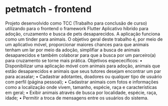 # petmatch - frontend
Projeto desenvolvido como TCC (Trabalho para conclusão de curso) utilizando para o frontend o framework Flutter
Aplicativo híbrido para adoção, cruzamento e busca de pets desaparecidos. 
A aplicação funciona como um tinder para animais. 
O objetivo geral deste trabalho é, por meio de um aplicativo móvel, proporcionar maiores
chances para que animais tenham um lar por meio da adoção, simplifiar a busca de animais desaparecidos
e também colaborar para que a busca por um parceiro(a) para cruzamento se torne
mais prática. 
Objetivos espececíficos:
• Disponibilizar uma aplicação móvel com animais para adoção, animais que estão desaparecidos
e animais que seus tutores desejam encontrar um par para acasalar;
• Cadastrar adotantes, doadores ou qualquer tipo de usuário com perfil (página pessoal);
• Cadastrar animais com fotos e informações como a localização onde vivem, tamanho,
espécie, raça e características em geral;
• Exibir animais através de busca por localidade, espécie, raça, idade;
• Permitir a troca de mensagens entre os usuários do sistema.

